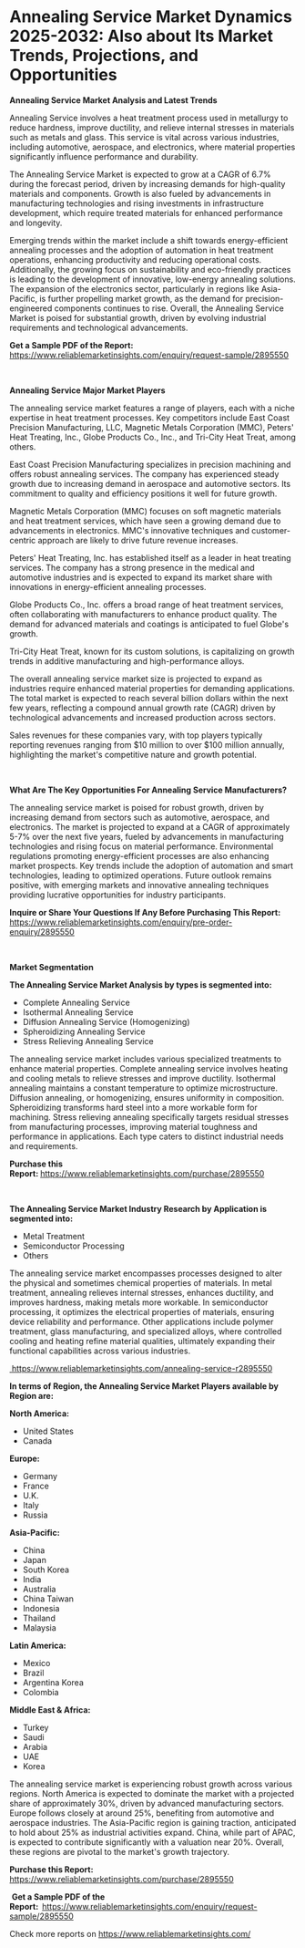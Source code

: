 <p><h1>Annealing Service Market Dynamics 2025-2032: Also about Its Market Trends, Projections, and Opportunities</h1></p><p><strong>Annealing Service Market Analysis and Latest Trends</strong></p>
<p><p>Annealing Service involves a heat treatment process used in metallurgy to reduce hardness, improve ductility, and relieve internal stresses in materials such as metals and glass. This service is vital across various industries, including automotive, aerospace, and electronics, where material properties significantly influence performance and durability.</p><p>The Annealing Service Market is expected to grow at a CAGR of 6.7% during the forecast period, driven by increasing demands for high-quality materials and components. Growth is also fueled by advancements in manufacturing technologies and rising investments in infrastructure development, which require treated materials for enhanced performance and longevity.</p><p>Emerging trends within the market include a shift towards energy-efficient annealing processes and the adoption of automation in heat treatment operations, enhancing productivity and reducing operational costs. Additionally, the growing focus on sustainability and eco-friendly practices is leading to the development of innovative, low-energy annealing solutions. The expansion of the electronics sector, particularly in regions like Asia-Pacific, is further propelling market growth, as the demand for precision-engineered components continues to rise. Overall, the Annealing Service Market is poised for substantial growth, driven by evolving industrial requirements and technological advancements.</p></p>
<p><strong>Get a Sample PDF of the Report:&nbsp;</strong> <a href="https://www.reliablemarketinsights.com/enquiry/request-sample/2895550?utm_campaign=2197&utm_medium=2&utm_source=Github&utm_content=ia&utm_term=15032025&utm_id=annealing-service">https://www.reliablemarketinsights.com/enquiry/request-sample/2895550</a></p>
<p>&nbsp;</p>
<p><strong>Annealing Service Major Market Players</strong></p>
<p><p>The annealing service market features a range of players, each with a niche expertise in heat treatment processes. Key competitors include East Coast Precision Manufacturing, LLC, Magnetic Metals Corporation (MMC), Peters' Heat Treating, Inc., Globe Products Co., Inc., and Tri-City Heat Treat, among others.</p><p>East Coast Precision Manufacturing specializes in precision machining and offers robust annealing services. The company has experienced steady growth due to increasing demand in aerospace and automotive sectors. Its commitment to quality and efficiency positions it well for future growth.</p><p>Magnetic Metals Corporation (MMC) focuses on soft magnetic materials and heat treatment services, which have seen a growing demand due to advancements in electronics. MMC's innovative techniques and customer-centric approach are likely to drive future revenue increases.</p><p>Peters' Heat Treating, Inc. has established itself as a leader in heat treating services. The company has a strong presence in the medical and automotive industries and is expected to expand its market share with innovations in energy-efficient annealing processes.</p><p>Globe Products Co., Inc. offers a broad range of heat treatment services, often collaborating with manufacturers to enhance product quality. The demand for advanced materials and coatings is anticipated to fuel Globe's growth.</p><p>Tri-City Heat Treat, known for its custom solutions, is capitalizing on growth trends in additive manufacturing and high-performance alloys.</p><p>The overall annealing service market size is projected to expand as industries require enhanced material properties for demanding applications. The total market is expected to reach several billion dollars within the next few years, reflecting a compound annual growth rate (CAGR) driven by technological advancements and increased production across sectors.</p><p>Sales revenues for these companies vary, with top players typically reporting revenues ranging from $10 million to over $100 million annually, highlighting the market's competitive nature and growth potential.</p></p>
<p>&nbsp;</p>
<p><strong>What Are The Key Opportunities For Annealing Service Manufacturers?</strong></p>
<p><p>The annealing service market is poised for robust growth, driven by increasing demand from sectors such as automotive, aerospace, and electronics. The market is projected to expand at a CAGR of approximately 5-7% over the next five years, fueled by advancements in manufacturing technologies and rising focus on material performance. Environmental regulations promoting energy-efficient processes are also enhancing market prospects. Key trends include the adoption of automation and smart technologies, leading to optimized operations. Future outlook remains positive, with emerging markets and innovative annealing techniques providing lucrative opportunities for industry participants.</p></p>
<p><strong>Inquire or Share Your Questions If Any Before Purchasing This Report:</strong> <a href="https://www.reliablemarketinsights.com/enquiry/pre-order-enquiry/2895550?utm_campaign=2197&utm_medium=2&utm_source=Github&utm_content=ia&utm_term=15032025&utm_id=annealing-service">https://www.reliablemarketinsights.com/enquiry/pre-order-enquiry/2895550</a></p>
<p>&nbsp;</p>
<p><strong>Market Segmentation</strong></p>
<p><strong>The Annealing Service Market Analysis by types is segmented into:</strong></p>
<p><ul><li> Complete Annealing Service</li><li>Isothermal Annealing Service</li><li>Diffusion Annealing Service (Homogenizing)</li><li>Spheroidizing Annealing Service</li><li>Stress Relieving Annealing Service </li></ul></p>
<p><p>The annealing service market includes various specialized treatments to enhance material properties. Complete annealing service involves heating and cooling metals to relieve stresses and improve ductility. Isothermal annealing maintains a constant temperature to optimize microstructure. Diffusion annealing, or homogenizing, ensures uniformity in composition. Spheroidizing transforms hard steel into a more workable form for machining. Stress relieving annealing specifically targets residual stresses from manufacturing processes, improving material toughness and performance in applications. Each type caters to distinct industrial needs and requirements.</p></p>
<p><strong>Purchase this Report:&nbsp;</strong><a href="https://www.reliablemarketinsights.com/purchase/2895550?utm_campaign=2197&utm_medium=2&utm_source=Github&utm_content=ia&utm_term=15032025&utm_id=annealing-service">https://www.reliablemarketinsights.com/purchase/2895550</a></p>
<p>&nbsp;</p>
<p><strong>The Annealing Service Market Industry Research by Application is segmented into:</strong></p>
<p><ul><li> Metal Treatment</li><li>Semiconductor Processing</li><li>Others </li></ul></p>
<p><p>The annealing service market encompasses processes designed to alter the physical and sometimes chemical properties of materials. In metal treatment, annealing relieves internal stresses, enhances ductility, and improves hardness, making metals more workable. In semiconductor processing, it optimizes the electrical properties of materials, ensuring device reliability and performance. Other applications include polymer treatment, glass manufacturing, and specialized alloys, where controlled cooling and heating refine material qualities, ultimately expanding their functional capabilities across various industries.</p></p>
<p><a href="https://www.reliablemarketinsights.com/annealing-service-r2895550?utm_campaign=2197&utm_medium=2&utm_source=Github&utm_content=ia&utm_term=15032025&utm_id=annealing-service">&nbsp;https://www.reliablemarketinsights.com/annealing-service-r2895550</a></p>
<p><strong>In terms of Region, the Annealing Service Market Players available by Region are:</strong></p>
<p>
    <p> <strong> North America: </strong>
        <ul>
            <li>United States</li>
            <li>Canada</li>
        </ul>
        </p> 
    <p> <strong> Europe: </strong>
        <ul>
            <li>Germany</li>
            <li>France</li>
            <li>U.K.</li>
            <li>Italy</li>
            <li>Russia</li>
        </ul>
        </p> 
    <p> <strong> Asia-Pacific: </strong>
        <ul>
            <li>China</li>
            <li>Japan</li>
            <li>South Korea</li>
            <li>India</li>
            <li>Australia</li>
            <li>China Taiwan</li>
            <li>Indonesia</li>
            <li>Thailand</li>
            <li>Malaysia</li>
        </ul>
        </p> 
    <p> <strong> Latin America: </strong>
        <ul>
            <li>Mexico</li>
            <li>Brazil</li>
            <li>Argentina Korea</li>
            <li>Colombia</li>
        </ul>
        </p> 
    <p> <strong> Middle East & Africa: </strong>
        <ul>
            <li>Turkey</li>
            <li>Saudi</li>
            <li>Arabia</li>
            <li>UAE</li>
            <li>Korea</li>
        </ul>
    </p>
    </p>
<p><p>The annealing service market is experiencing robust growth across various regions. North America is expected to dominate the market with a projected share of approximately 30%, driven by advanced manufacturing sectors. Europe follows closely at around 25%, benefiting from automotive and aerospace industries. The Asia-Pacific region is gaining traction, anticipated to hold about 25% as industrial activities expand. China, while part of APAC, is expected to contribute significantly with a valuation near 20%. Overall, these regions are pivotal to the market's growth trajectory.</p></p>
<p><strong>Purchase this Report: </strong><a href="https://www.reliablemarketinsights.com/purchase/2895550?utm_campaign=2197&utm_medium=2&utm_source=Github&utm_content=ia&utm_term=15032025&utm_id=annealing-service">https://www.reliablemarketinsights.com/purchase/2895550</a></p>
<p>&nbsp;<strong>Get a Sample PDF of the Report:&nbsp;&nbsp;</strong><a href="https://www.reliablemarketinsights.com/enquiry/request-sample/2895550?utm_campaign=2197&utm_medium=2&utm_source=Github&utm_content=ia&utm_term=15032025&utm_id=annealing-service">https://www.reliablemarketinsights.com/enquiry/request-sample/2895550</a></p>
<p><strong></strong></p>
<p>Check more reports on <a href="https://www.reliablemarketinsights.com/?utm_campaign=2197&utm_medium=2&utm_source=Github&utm_content=ia&utm_term=15032025&utm_id=annealing-service">https://www.reliablemarketinsights.com/</a></p>